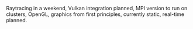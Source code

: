 Raytracing in a weekend, Vulkan integration planned, MPI version to run on clusters, OpenGL, graphics from first principles, currently static, real-time planned.
